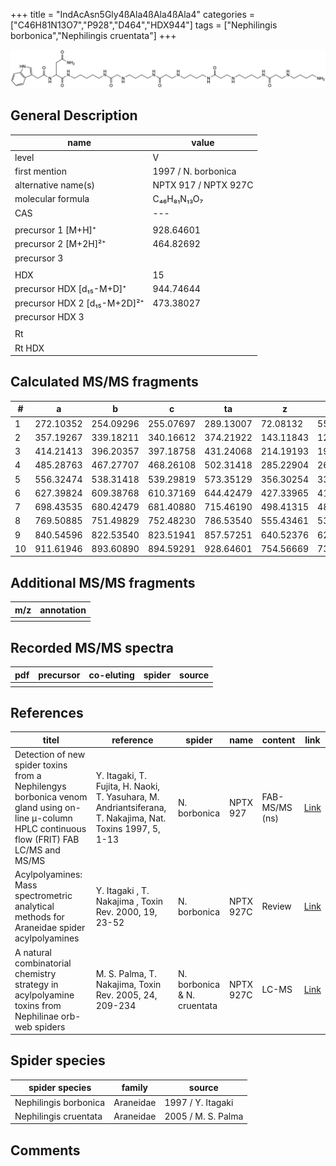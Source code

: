 +++
title = "IndAcAsn5Gly4ßAla4ßAla4ßAla4"
categories = ["C46H81N13O7","P928","D464","HDX944"]
tags = ["Nephilingis borbonica","Nephilingis cruentata"]
+++

![](/img/IndAcAsn5Gly4bAla4bAla4bAla4.png)

## General Description

| name                         | value                |
|------------------------------|----------------------|
| level                        | V                    |
| first mention                | 1997 / N. borbonica  |
| alternative name(s)          | NPTX 917 / NPTX 927C |
| molecular formula            | C₄₆H₈₁N₁₃O₇          |
| CAS                          | ---                  |
|                              |                      |
| precursor 1 [M+H]⁺           | 928.64601            |
| precursor 2 [M+2H]²⁺         | 464.82692            |
| precursor 3                  |                      |
|                              |                      |
| HDX                          | 15                   |
| precursor HDX   [d₁₅-M+D]⁺   | 944.74644            |
| precursor HDX 2 [d₁₅-M+2D]²⁺ | 473.38027            |
| precursor HDX 3              |                      |
|                              |                      |
| Rt                           |                      |
| Rt HDX                       |                      |

## Calculated MS/MS fragments

| #  | a         | b         | c         | ta        | z         | y         | tz        |
|----|-----------|-----------|-----------|-----------|-----------|-----------|-----------|
| 1  | 272.10352 | 254.09296 | 255.07697 | 289.13007 | 72.08132  | 55.05477  | 89.10787  |
| 2  | 357.19267 | 339.18211 | 340.16612 | 374.21922 | 143.11843 | 126.09188 | 160.14498 |
| 3  | 414.21413 | 396.20357 | 397.18758 | 431.24068 | 214.19193 | 197.16538 | 231.21848 |
| 4  | 485.28763 | 467.27707 | 468.26108 | 502.31418 | 285.22904 | 268.20249 | 302.25559 |
| 5  | 556.32474 | 538.31418 | 539.29819 | 573.35129 | 356.30254 | 339.27599 | 373.32909 |
| 6  | 627.39824 | 609.38768 | 610.37169 | 644.42479 | 427.33965 | 410.31310 | 444.36620 |
| 7  | 698.43535 | 680.42479 | 681.40880 | 715.46190 | 498.41315 | 481.38660 | 515.43970 |
| 8  | 769.50885 | 751.49829 | 752.48230 | 786.53540 | 555.43461 | 538.40806 | 572.46116 |
| 9  | 840.54596 | 822.53540 | 823.51941 | 857.57251 | 640.52376 | 623.49721 | 657.55031 |
| 10 | 911.61946 | 893.60890 | 894.59291 | 928.64601 | 754.56669 | 737.54014 | 771.59324 |

## Additional MS/MS fragments

| m/z       | annotation |
|-----------|------------|
|           |            |

## Recorded MS/MS spectra

| pdf | precursor | co-eluting | spider    | source                              |
|-----|-----------|------------|-----------|-------------------------------------|
|     |           |            |           |                                     |

## References

| titel                                                                                                                                          | reference                                                                                                 | spider                      | name      | content        | link                                                                                                              |
|------------------------------------------------------------------------------------------------------------------------------------------------|-----------------------------------------------------------------------------------------------------------|-----------------------------|-----------|----------------|-------------------------------------------------------------------------------------------------------------------|
| Detection of new spider toxins from a Nephilengys borbonica venom gland using on-line µ-column HPLC continuous flow (FRIT) FAB LC/MS and MS/MS | Y. Itagaki, T. Fujita, H. Naoki, T. Yasuhara, M. Andriantsiferana, T. Nakajima, Nat. Toxins 1997, 5, 1-13 | N. borbonica                | NPTX 927  | FAB-MS/MS (ns) | [Link](https://onlinelibrary.wiley.com/doi/abs/10.1002/%28SICI%29%281997%295%3A1%3C1%3A%3AAID-NT1%3E3.0.CO%3B2-8) |
| Acylpolyamines: Mass spectrometric analytical methods for Araneidae spider acylpolyamines                                                      | Y. Itagaki , T. Nakajima , Toxin Rev. 2000, 19, 23-52                                                     | N. borbonica                | NPTX 927C | Review         | [Link](https://www.tandfonline.com/doi/abs/10.1081/TXR-100100314)                                                 |
| A natural combinatorial chemistry strategy in acylpolyamine toxins from Nephilinae orb-web spiders                                             | M. S. Palma, T. Nakajima, Toxin Rev. 2005, 24, 209-234                                                    | N. borbonica & N. cruentata | NPTX 927C | LC-MS          | [Link](https://www.tandfonline.com/doi/abs/10.1081/TXR-200057857)                                                 |

## Spider species

| spider species        | family    | source             |
|-----------------------|-----------|--------------------|
| Nephilingis borbonica | Araneidae | 1997 / Y. Itagaki  |
| Nephilingis cruentata | Araneidae | 2005 / M. S. Palma |

## Comments
